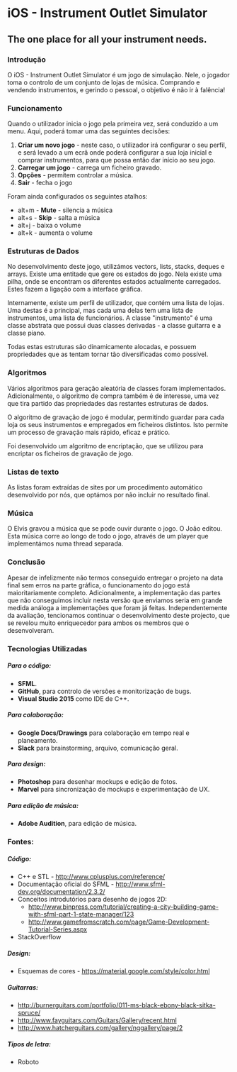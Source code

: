 # iOS - Instrument Outlet Simulator
## The one place for all your instrument needs.


### Introdução
O iOS - Instrument Outlet Simulator é um jogo de simulação. Nele, o jogador toma o controlo de um conjunto de lojas de música. Comprando e vendendo instrumentos, e gerindo o pessoal, o objetivo é não ir à falência!

### Funcionamento
Quando o utilizador inicia o jogo pela primeira vez, será conduzido a um menu. Aqui, poderá tomar uma das seguintes decisões:

1. **Criar um novo jogo** - neste caso, o utilizador irá configurar o seu perfil, e será levado a um ecrã onde poderá configurar a sua loja inicial e comprar instrumentos, para que possa então dar início ao seu jogo.
2. **Carregar um jogo** - carrega um ficheiro gravado.
3. **Opções** - permitem controlar a música.
4. **Sair** - fecha o jogo

Foram ainda configurados os seguintes atalhos:
- alt+m - **Mute** - silencia a música
- alt+s - **Skip** - salta a música
- alt+j - baixa o volume
- alt+k - aumenta o volume

### Estruturas de Dados
No desenvolvimento deste jogo, utilizámos vectors, lists, stacks, deques e arrays. Existe uma entitade que gere os estados do jogo. Nela existe uma pilha, onde se encontram os diferentes estados actualmente carregados. Estes fazem a ligação com a interface gráfica.

Internamente, existe um perfil de utilizador, que contém uma lista de lojas. Uma destas é a principal, mas cada uma delas tem uma lista de instrumentos, uma lista de funcionários. A classe "instrumento" é uma classe abstrata que possui duas classes derivadas - a classe guitarra e a classe piano.

Todas estas estruturas são dinamicamente alocadas, e possuem propriedades que as tentam tornar tão diversificadas como possível.

### Algoritmos
Vários algoritmos para geração aleatória de classes foram implementados. Adicionalmente, o algoritmo de compra também é de interesse, uma vez que tira partido das propriedades das restantes estruturas de dados.

O algoritmo de gravação de jogo é modular, permitindo guardar para cada loja os seus instrumentos e empregados em ficheiros distintos. Isto permite um processo de gravação mais rápido, eficaz e prático.

Foi desenvolvido um algoritmo de encriptação, que se utilizou para encriptar os ficheiros de gravação de jogo.

### Listas de texto
As listas foram extraídas de sites por um procedimento automático desenvolvido por nós, que optámos por não incluir no resultado final.

### Música
O Elvis gravou a música que se pode ouvir durante o jogo. O João editou. Esta música corre ao longo de todo o jogo, através de um player que implementámos numa thread separada.

### Conclusão
Apesar de infelizmente não termos conseguido entregar o projeto na data final sem erros na parte gráfica, o funcionamento do jogo está maioritariamente completo. Adicionalmente, a implementação das partes que não conseguimos incluir nesta versão que enviamos seria em grande medida análoga a implementações que foram já feitas.
Independentemente da avaliação, tencionamos continuar o desenvolvimento deste projecto, que se revelou muito enriquecedor para ambos os membros que o desenvolveram.


### Tecnologias Utilizadas

##### Para o código:
- **SFML**.
- **GitHub**, para controlo de versões e monitorização de bugs.
- **Visual Studio 2015** como IDE de C++.
 
##### Para colaboração:
- **Google Docs/Drawings** para colaboração em tempo real e planeamento.
- **Slack** para brainstorming, arquivo, comunicação geral.

##### Para design:
- **Photoshop** para desenhar mockups e edição de fotos.
- **Marvel** para sincronização de mockups e experimentação de UX.

##### Para edição de música:
- **Adobe Audition**, para edição de música.
 

### Fontes:
##### Código:
- C++ e STL - http://www.cplusplus.com/reference/
- Documentação oficial do SFML - http://www.sfml-dev.org/documentation/2.3.2/
- Conceitos introdutórios para desenho de jogos 2D:
  - http://www.binpress.com/tutorial/creating-a-city-building-game-with-sfml-part-1-state-manager/123
  - http://www.gamefromscratch.com/page/Game-Development-Tutorial-Series.aspx
- StackOverflow

##### Design:
- Esquemas de cores - https://material.google.com/style/color.html

##### Guitarras:
- http://burnerguitars.com/portfolio/011-ms-black-ebony-black-sitka-spruce/
- http://www.fayguitars.com/Guitars/Gallery/recent.html
- http://www.hatcherguitars.com/gallery/nggallery/page/2

##### Tipos de letra:
- Roboto
